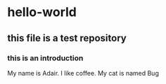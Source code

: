 # hello-world
## this file is a test repository
### this is an introduction
My name is Adair. I like coffee.
My cat is named Bug

